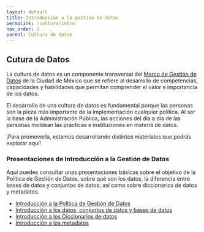 ```yaml
---
layout: default
title: Introducción a la gestion de datos
permalink: /cultura/intro
nav_order: 1
parent: Cultura de datos
---
```

<div class="nonfooter text-justify ">

<h2>Cutura de Datos</h2>

<p>La cultura de datos es un componente transversal del <a href="https://gobcdmx.github.io/politicadedatos/marco_legal">Marco de Gestión de Datos</a>  de la Ciudad de México  que se refiere al desarrollo de competencias, capacidades y habilidades que permitan comprender el valor e importancia de los datos.</p>

<p>El desarrollo de una cultura de datos es fundamental porque las personas son la pieza más importante de la implementación cualquier política. Al ser la base de la Administración Pública, las acciones del día a día de las personas moldean las prácticas e instituciones en materia de datos.</p>

<p>¡Para promoverla, estamos desarrollando distintos materiales que podrás explorar aquí!</p>


<h3>Presentaciones de Introducción a la Gestión de Datos</h3>

<p>Aquí puedes consultar unas presentaciones básicas sobre el objetivo de la Política de Gestión de Datos, sobre qué son los datos, la diferencia entre bases de datos y conjuntos de datos; así como sobre diccionarios de datos y metadatos.</p>

<ul>
<li> <a target="_blank" href="https://gobcdmx.github.io/politicadedatos/assets/ppts/2. Intro_politica.pdf"  download="Intro a politica.pdf">Introducción a la Política de Gestión de Datos</a> </li>

<li> <a target="_blank" href="https://gobcdmx.github.io/politicadedatos/assets/ppts/3. Intro_datos.pdf" download="Intro a datos.pdf">Introducción a los datos, conjuntos de datos y bases de datos</a></li>

<li><a target="_blank" href="https://gobcdmx.github.io/politicadedatos/assets/diccionario.pdf" download="Intro a diccionarios.pdf">Introducción a los Diccionarios de datos</a></li>

<li><a target="_blank" href="https://gobcdmx.github.io/politicadedatos/assets/ppts/intro_metadatos.pdf" download="Intro a Metadatos.pdf">Introducción a los metadatos</a> </li>

</ul>


</div>
